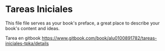 # Tareas Iniciales

This file file serves as your book's preface, a great place to describe your book's content and ideas.

Tarea en gitbook
 https://www.gitbook.com/book/alu0100891782/tareas-iniciales-tpka/details
